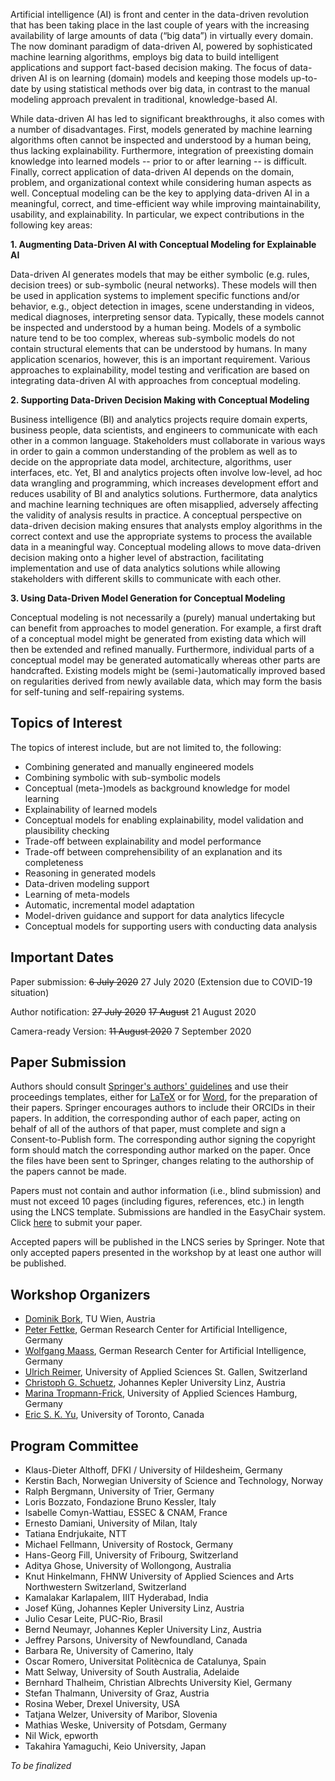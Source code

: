 Artificial intelligence (AI) is front and center in the data-driven revolution that has been taking place in the last couple of years with the increasing availability of large amounts of data (“big data”) in virtually every domain. The now dominant paradigm of data-driven AI, powered by sophisticated machine learning algorithms, employs big data to build intelligent applications and support fact-based decision making. The focus of data-driven AI is on learning (domain) models and keeping those models up-to-date by using statistical methods over big data, in contrast to the manual modeling approach prevalent in traditional, knowledge-based AI.

While data-driven AI has led to significant breakthroughs, it also comes with a number of disadvantages. First, models generated by machine learning algorithms often cannot be inspected and understood by a human being, thus lacking explainability. Furthermore, integration of preexisting domain knowledge into learned models -- prior to or after learning -- is difficult. Finally, correct application of data-driven AI depends on the domain, problem, and organizational context while considering human aspects as well. Conceptual modeling can be the key to applying data-driven AI in a meaningful, correct, and time-efficient way while improving maintainability, usability, and explainability. In particular, we expect contributions in the following key areas:

**1. Augmenting Data-Driven AI with Conceptual Modeling for Explainable AI**

Data-driven AI generates models that may be either symbolic (e.g. rules, decision trees) or sub-symbolic (neural networks). These models will then be used in application systems to implement specific functions and/or behavior, e.g., object detection in images, scene understanding in videos, medical diagnoses, interpreting sensor data. Typically, these models cannot be inspected and understood by a human being. Models of a symbolic nature tend to be too complex, whereas sub-symbolic models do not contain structural elements that can be understood by humans. In many application scenarios, however, this is an important requirement. Various approaches to explainability, model testing and verification are based on integrating data-driven AI with approaches from conceptual modeling.

**2. Supporting Data-Driven Decision Making with Conceptual Modeling**

Business intelligence (BI) and analytics projects require domain experts, business people, data scientists, and engineers to communicate with each other in a common language. Stakeholders must collaborate in various ways in order to gain a common understanding of the problem as well as to decide on the appropriate data model, architecture, algorithms, user interfaces, etc. Yet, BI and analytics projects often involve low-level, ad hoc data wrangling and programming, which increases development effort and reduces usability of BI and analytics solutions. Furthermore, data analytics and machine learning techniques are often misapplied, adversely affecting the validity of analysis results in practice. A conceptual perspective on data-driven decision making ensures that analysts employ algorithms in the correct context and use the appropriate systems to process the available data in a meaningful way. Conceptual modeling allows to move data-driven decision making onto a higher level of abstraction, facilitating implementation and use of data analytics solutions while allowing stakeholders with different skills to communicate with each other.

**3. Using Data-Driven Model Generation for Conceptual Modeling**

Conceptual modeling is not necessarily a (purely) manual undertaking but can benefit from approaches to model generation. For example, a first draft of a conceptual model might be generated from existing data which will then be extended and refined manually. Furthermore, individual parts of a conceptual model may be generated automatically whereas other parts are handcrafted. Existing models might be (semi-)automatically improved based on regularities derived from newly available data, which may form the basis for self-tuning and self-repairing systems.

Topics of Interest
----
The topics of interest include, but are not limited to, the following:

- Combining generated and manually engineered models
- Combining symbolic with sub-symbolic models
- Conceptual (meta-)models as background knowledge for model learning
- Explainability of learned models
- Conceptual models for enabling explainability, model validation and plausibility checking
- Trade-off between explainability and model performance
- Trade-off between comprehensibility of an explanation and its completeness
- Reasoning in generated models
- Data-driven modeling support
- Learning of meta-models
- Automatic, incremental model adaptation
- Model-driven guidance and support for data analytics lifecycle
- Conceptual models for supporting users with conducting data analysis

Important Dates
----
Paper submission: ~~6 July 2020~~ 27 July 2020 (Extension due to COVID-19 situation)

Author notification: ~~27 July 2020~~ ~~17 August~~ 21 August 2020

Camera-ready Version: ~~11 August 2020~~ 7 September 2020

Paper Submission
----
Authors should consult [Springer's authors' guidelines](ftp://ftp.springernature.com/cs-proceeding/svproc/guidelines/Springer_Guidelines_for_Authors_of_Proceedings.pdf) and use their proceedings templates, either for [LaTeX](ftp://ftp.springernature.com/cs-proceeding/llncs/llncs2e.zip) or for [Word](ftp://ftp.springernature.com/cs-proceeding/llncs/word/splnproc1703.zip), for the preparation of their papers. Springer encourages authors to include their ORCIDs in their papers. In addition, the corresponding author of each paper, acting on behalf of all of the authors of that paper, must complete and sign a Consent-to-Publish form. The corresponding author signing the copyright form should match the corresponding author marked on the paper. Once the files have been sent to Springer, changes relating to the authorship of the papers cannot be made.

Papers must not contain and author information (i.e., blind submission) and must not exceed 10 pages (including figures, references, etc.) in length using the LNCS template. Submissions are handled in the EasyChair system. Click [here](https://easychair.org/conferences/?conf=cmai2020) to submit your paper.

Accepted papers will be published in the LNCS series by Springer. Note that only accepted papers presented in the workshop by at least one author will be published.

Workshop Organizers
----

- [Dominik Bork](https://www.big.tuwien.ac.at/people/dbork/), TU Wien, Austria
- [Peter Fettke](https://www.dfki.de/web/ueber-uns/mitarbeiter/person/pefe01/), German Research Center for Artificial Intelligence, Germany
- [Wolfgang Maass](http://iss.uni-saarland.de/de/team/detail/wolfgang/maass/), German Research Center for Artificial Intelligence, Germany
- [Ulrich Reimer](http://www.ulrichreimer.net/), University of Applied Sciences St. Gallen, Switzerland
- [Christoph G. Schuetz](http://christoph.schuetz.ws/), Johannes Kepler University Linz, Austria
- [Marina Tropmann-Frick](https://www.haw-hamburg.de/beschaeftigte/detailansicht/name/marina-tropmann-frick.html), University of Applied Sciences Hamburg, Germany
- [Eric S. K. Yu](http://www.cs.toronto.edu/~eric/), University of Toronto, Canada

Program Committee
----
- Klaus-Dieter Althoff, DFKI / University of Hildesheim, Germany
- Kerstin	Bach, Norwegian University of Science and Technology, Norway
- Ralph	Bergmann, University of Trier, Germany
- Loris Bozzato, Fondazione Bruno Kessler, Italy
- Isabelle Comyn-Wattiau, ESSEC & CNAM, France
- Ernesto	Damiani, University of Milan, Italy
- Tatiana	Endrjukaite, NTT
- Michael Fellmann, University of Rostock, Germany
- Hans-Georg Fill, University of Fribourg, Switzerland
- Aditya Ghose, University of Wollongong, Australia
- Knut Hinkelmann, FHNW University of Applied Sciences and Arts Northwestern Switzerland, Switzerland
- Kamalakar Karlapalem, IIIT Hyderabad, India
- Josef Küng, Johannes Kepler University Linz, Austria
- Julio Cesar	Leite, PUC-Rio, Brasil
- Bernd Neumayr, Johannes Kepler University Linz, Austria
- Jeffrey	Parsons, University of Newfoundland, Canada
- Barbara	Re, University of Camerino, Italy
- Oscar Romero, Universitat Politècnica de Catalunya, Spain
- Matt Selway, University of South Australia, Adelaide
- Bernhard Thalheim, Christian Albrechts University Kiel, Germany
- Stefan Thalmann, University of Graz, Austria
- Rosina	Weber, Drexel University, USA
- Tatjana	Welzer, University of Maribor, Slovenia
- Mathias	Weske, University of Potsdam, Germany
- Nil	Wick, epworth
- Takahira Yamaguchi, Keio University, Japan

*To be finalized*


